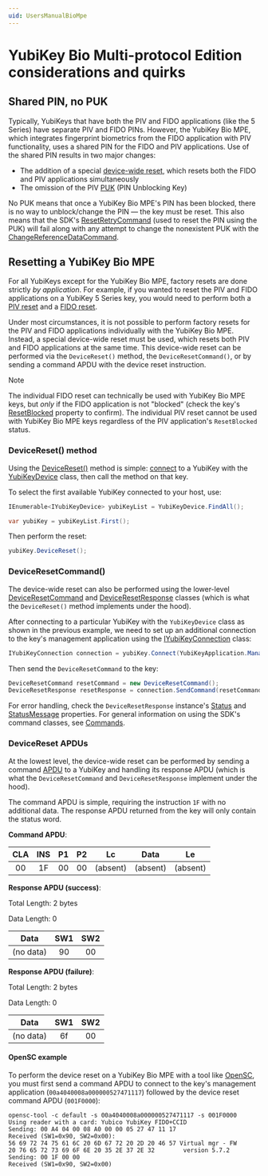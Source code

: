 ```yaml
---
uid: UsersManualBioMpe
---
```


<!-- Copyright 2025 Yubico AB

Licensed under the Apache License, Version 2.0 (the "License");
you may not use this file except in compliance with the License.
You may obtain a copy of the License at

    http://www.apache.org/licenses/LICENSE-2.0

Unless required by applicable law or agreed to in writing, software
distributed under the License is distributed on an "AS IS" BASIS,
WITHOUT WARRANTIES OR CONDITIONS OF ANY KIND, either express or implied.
See the License for the specific language governing permissions and
limitations under the License. -->

# YubiKey Bio Multi-protocol Edition considerations and quirks


## Shared PIN, no PUK

Typically, YubiKeys that have both the PIV and FIDO applications (like the 5 Series) have separate PIV and FIDO PINs. However, the YubiKey Bio MPE, which integrates fingerprint biometrics from the FIDO application with PIV functionality, uses a shared PIN for the FIDO and PIV applications. Use of the shared PIN results in two major changes:

- The addition of a special [device-wide reset](#resetting-a-yubikey-bio-mpe), which resets both the FIDO and PIV applications simultaneously
- The omission of the PIV [PUK](xref:UsersManualPinPukMgmtKey) (PIN Unblocking Key)

No PUK means that once a YubiKey Bio MPE's PIN has been blocked, there is no way to unblock/change the PIN — the key must be reset. This also means that the SDK's [ResetRetryCommand](xref:UsersManualPivCommands#reset-retry-recover-the-pin) (used to reset the PIN using the PUK) will fail along with any attempt to change the nonexistent PUK with the [ChangeReferenceDataCommand](xref:UsersManualPivCommands#change-reference-data).

## Resetting a YubiKey Bio MPE

For all YubiKeys except for the YubiKey Bio MPE, factory resets are done strictly *by application*. For example, if you wanted to reset the PIV and FIDO applications on a YubiKey 5 Series key, you would need to perform both a [PIV reset](xref:Yubico.YubiKey.Piv.PivSession.ResetApplication) and a [FIDO reset](xref:Fido2Reset). 

Under most circumstances, it is not possible to perform factory resets for the PIV and FIDO applications individually with the YubiKey Bio MPE. Instead, a special device-wide reset must be used, which resets both PIV and FIDO applications at the same time. This device-wide reset can be performed via the ``DeviceReset()`` method, the ``DeviceResetCommand()``, or by sending a command APDU with the device reset instruction. 

> [!NOTE]
> The individual FIDO reset can technically be used with YubiKey Bio MPE keys, but *only* if the FIDO application is not "blocked" (check the key's [ResetBlocked](xref:Yubico.YubiKey.YubiKeyDevice.ResetBlocked) property to confirm). The individual PIV reset cannot be used with YubiKey Bio MPE keys regardless of the PIV application's ``ResetBlocked`` status.

### DeviceReset() method

Using the [DeviceReset()](xref:Yubico.YubiKey.YubiKeyDevice.DeviceReset) method is simple: [connect](xref:UsersManualMakingAConnection) to a YubiKey with the [YubiKeyDevice](xref:Yubico.YubiKey.YubiKeyDevice) class, then call the method on that key.

To select the first available YubiKey connected to your host, use:

```C#
IEnumerable<IYubiKeyDevice> yubiKeyList = YubiKeyDevice.FindAll();

var yubiKey = yubiKeyList.First();
```

Then perform the reset:

```C#
yubiKey.DeviceReset();
```

### DeviceResetCommand() 

The device-wide reset can also be performed using the lower-level [DeviceResetCommand](xref:Yubico.YubiKey.Management.Commands.DeviceResetCommand) and [DeviceResetResponse](xref:Yubico.YubiKey.Management.Commands.DeviceResetResponse) classes (which is what the ``DeviceReset()`` method implements under the hood). 

After connecting to a particular YubiKey with the ``YubiKeyDevice`` class as shown in the previous example, we need to set up an additional connection to the key's management application using the [IYubiKeyConnection](xref:Yubico.YubiKey.IYubiKeyConnection) class:

```C#
IYubiKeyConnection connection = yubiKey.Connect(YubiKeyApplication.Management);
```

Then send the ``DeviceResetCommand`` to the key:

```C#
DeviceResetCommand resetCommand = new DeviceResetCommand();
DeviceResetResponse resetResponse = connection.SendCommand(resetCommand);
```

For error handling, check the ``DeviceResetResponse`` instance's [Status](xref:Yubico.YubiKey.IYubiKeyResponse.Status) and [StatusMessage](xref:Yubico.YubiKey.IYubiKeyResponse.StatusMessage) properties. For general information on using the SDK's command classes, see [Commands](xref:UsersManualCommands).

### DeviceReset APDUs

At the lowest level, the device-wide reset can be performed by sending a command [APDU](xref:UsersManualApdu) to a YubiKey and handling its response APDU (which is what the ``DeviceResetCommand`` and ``DeviceResetResponse`` implement under the hood). 

The command APDU is simple, requiring the instruction ``1F`` with no additional data. The response APDU returned from the key will only contain the status word.

**Command APDU**:

| CLA | INS | P1 | P2 |    Lc    |   Data   |    Le    |
|:---:|:---:|:--:|:--:|:--------:|:--------:|:--------:| 
| 00  | 1F  | 00 | 00 | (absent) | (absent) | (absent) |

**Response APDU (success)**:

Total Length: 2 bytes

Data Length: 0

|   Data    | SW1 | SW2 |
|:---------:|:---:|:---:|
| (no data) | 90  | 00  |

**Response APDU (failure)**:

Total Length: 2 bytes

Data Length: 0

|   Data    | SW1 | SW2 |
|:---------:|:---:|:---:|
| (no data) | 6f  | 00  |

#### OpenSC example

To perform the device reset on a YubiKey Bio MPE with a tool like [OpenSC](https://github.com/OpenSC/OpenSC), you must first send a command APDU to connect to the key's management application (``00a4040008a000000527471117``) followed by the device reset command APDU (``001F0000``):

```text
opensc-tool -c default -s 00a4040008a000000527471117 -s 001F0000
Using reader with a card: Yubico YubiKey FIDO+CCID
Sending: 00 A4 04 00 08 A0 00 00 05 27 47 11 17 
Received (SW1=0x90, SW2=0x00):
56 69 72 74 75 61 6C 20 6D 67 72 20 2D 20 46 57 Virtual mgr - FW
20 76 65 72 73 69 6F 6E 20 35 2E 37 2E 32        version 5.7.2
Sending: 00 1F 00 00 
Received (SW1=0x90, SW2=0x00)
```